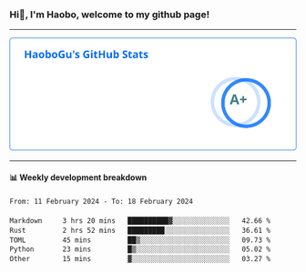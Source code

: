 <!--<h2 align="center"> Hi👋, I'm Haobo, welcome to my github page! </h2>-->
### Hi👋, I'm Haobo, welcome to my github page!
-------

<img href="https://github.com/HaoboGu" src="assets/stats.svg" alt="github stats" /> 

-------

#### 📊 **Weekly development breakdown**
<!--START_SECTION:waka-->

```txt
From: 11 February 2024 - To: 18 February 2024

Markdown     3 hrs 20 mins   ██████████▓░░░░░░░░░░░░░░   42.66 %
Rust         2 hrs 52 mins   █████████░░░░░░░░░░░░░░░░   36.61 %
TOML         45 mins         ██▒░░░░░░░░░░░░░░░░░░░░░░   09.73 %
Python       23 mins         █▒░░░░░░░░░░░░░░░░░░░░░░░   05.02 %
Other        15 mins         ▓░░░░░░░░░░░░░░░░░░░░░░░░   03.27 %
```

<!--END_SECTION:waka-->
<!--
backup url: https://github-readme-status-dusky-ten.vercel.app/api?username=HaoboGu&count_private=true&show_icons=true&theme=transparent&border_color=2f80ed
-->
<!--
**HaoboGu/HaoboGu** is a ✨ _special_ ✨ repository because its `README.md` (this file) appears on your GitHub profile.

Here are some ideas to get you started:

- 🔭 I’m currently working on AI-assisted programming tools
- 🌱 I’m currently learning ...
- 👯 I’m looking to collaborate on ...
- 🤔 I’m looking for help with ...
- 💬 Ask me about ...
- 📫 How to reach me: ...
- 😄 Pronouns: ...
- ⚡ Fun fact: ...
-->
